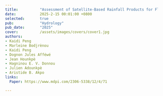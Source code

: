 ```yaml
---
title:          "Assessment of Satellite-Based Rainfall Products for Flood Modeling in the Ouémé River Basin in Benin (West Africa)"
date:           2025-2-15 00:01:00 +0800
selected:       true
pub:            "Hydrology"
pub_date:       "2025"
cover:          /assets/images/covers/cover1.jpg
authors:
- Kaidi Peng
- Marleine Bodjrènou
- Kaidi Peng
- Dognon Jules Afféwé
- Jean Hounkpè
- Hagninou E. V. Donnou
- Julien Adounkpè
- Aristide B. Akpo
links:
  Paper: https://www.mdpi.com/2306-5338/12/4/71

---
```

